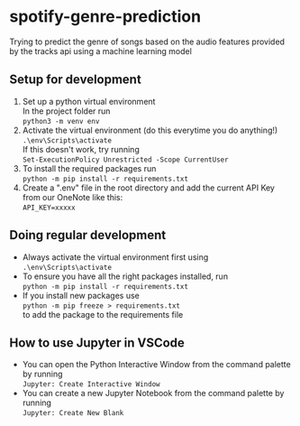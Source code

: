 # spotify-genre-prediction
Trying to predict the genre of songs based on the audio features provided by the tracks api using a machine learning model

## Setup for development
1. Set up a python virtual environment  
   In the project folder run  
   `python3 -m venv env`
2. Activate the virtual environment (do this everytime you do anything!)  
   `.\env\Scripts\activate`  
   If this doesn't work, try running  
   `Set-ExecutionPolicy Unrestricted -Scope CurrentUser`  
3. To install the required packages run  
   `python -m pip install -r requirements.txt`
4. Create a ".env" file in the root directory and add the current API Key from our OneNote like this:  
   `API_KEY=xxxxx`

## Doing regular development
- Always activate the virtual environment first using  
  `.\env\Scripts\activate`
- To ensure you have all the right packages installed, run  
  `python -m pip install -r requirements.txt`
- If you install new packages use  
  `python -m pip freeze > requirements.txt`  
  to add the package to the requirements file

## How to use Jupyter in VSCode
- You can open the Python Interactive Window from the command palette by running  
  `Jupyter: Create Interactive Window`
- You can create a new Jupyter Notebook from the command palette by running  
  `Jupyter: Create New Blank`